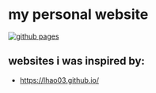 # my personal website 

[![github pages](https://pages.github.com/images/logo.svg)](https://orange-my-cat.github.io/)

## websites i was inspired by:
- https://lhao03.github.io/